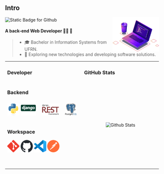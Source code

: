 ## Intro

<img src="./images/computer-illustration.png" alt="Ilustração de um Computador e Café" min-width="30%" max-width="30%" width="30%" align="right">

<img width="30%" src="https://img.shields.io/static/v1?label=&message=I'm Kauã Cavalcante&color=f8efd4&style=for-the-badge" alt="Static Badge for Github">

#### A back-end Web Developer 👨‍💻 🚀
>- 🎓 Bachelor in Information Systems from UFRN.
>- 🤔 Exploring new technologies and developing software solutions.

<table>
  <th align="left">
    <h3>Developer</h3>
  </th>
  <th align="left">
    <h3>GitHub Stats</h3>
  </th>
  <tr>
    <td width="50%">
      <h3>Backend</h3>
      <p align="left">
        <a href="https://www.python.org" target="_blank" rel="noreferrer" style="text-decoration: none">
          <img src="./assets/backend/python.svg" width="40" height="40" alt="Python" />
        </a>
        <a href="https://www.djangoproject.com" target="_blank" rel="noreferrer" style="text-decoration: none">
          <img src="./assets/backend/django.svg" height="50" alt="Python Django" />
        </a>⠀
        <a href="https://www.django-rest-framework.org" target="_blank" rel="noreferrer" style="text-decoration: none">
          <picture>
            <source media="(prefers-color-scheme: dark)" srcset="./assets/backend/django-rest-light.svg">
            <source media="(prefers-color-scheme: light)" srcset="./assets/backend/django-rest-dark.svg">
            <img src="./assets/backend/django-rest-dark.svg" height="40" alt="Django Rest Framework" />
          </picture>
        </a>⠀
        <a href="https://www.postgresql.org" target="_blank" rel="noreferrer" style="text-decoration: none">
          <picture>
            <source media="(prefers-color-scheme: dark)" srcset="./assets/backend/postgresql-light.svg">
            <source media="(prefers-color-scheme: light)" srcset="./assets/backend/postgresql-dark.svg">
            <img src="./assets/backend/postgresql-dark.svg" width="40" height="40" alt="PostgreSQL" />
          </picture>
        </a>⠀
      </p>
      <h3>Workspace</h3>
      <p align="left">
        <a href="https://git-scm.com" target="_blank" rel="noreferrer" style="text-decoration: none">
          <img src="./assets/devops/git-scm.svg" width="40" height="40" alt="Git" />
        </a>
        <a href="https://github.com" target="_blank" rel="noreferrer" style="text-decoration: none">
          <picture>
            <source media="(prefers-color-scheme: dark)" srcset="./assets/devops/github-light.svg">
            <source media="(prefers-color-scheme: light)" srcset="./assets/devops/github-dark.svg">
            <img alt="GitHub" src="./assets/devops/github-dark.svg" width="40" height="40" alt="GitHub" />
          </picture>
        </a>
        <a href="https://code.visualstudio.com" target="_blank" rel="noreferrer" style="text-decoration: none">
          <img src="./assets/tools/vscode.svg" width="40" height="40" alt="VSCode" />
        </a>
        <a href="https://www.postman.com" target="_blank" rel="noreferrer" style="text-decoration: none">
          <img src="./assets/tools/postman.svg" width="40" height="40" alt="Postman" />
        </a>
      </p>
      <br><br>
    </td>
    <td width="50%">
      <p align="center">
        <img width="90%" src="https://github-readme-stats.vercel.app/api/top-langs/?username=kauacavalcante24&title_color=783c00&text_color=af552e&icon_color=783c00&bg_color=f8efd4&hide_border=false&include_all_commits=true&count_private=true&layout=compact&cache_seconds=100" alt="Github Stats"/>
      </p>
    </td>
  </tr>
</table>